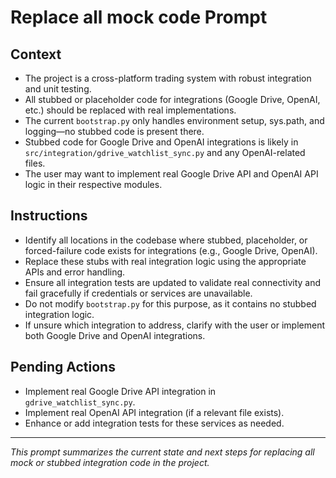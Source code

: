 # Replace all mock code Prompt

## Context
- The project is a cross-platform trading system with robust integration and unit testing.
- All stubbed or placeholder code for integrations (Google Drive, OpenAI, etc.) should be replaced with real implementations.
- The current `bootstrap.py` only handles environment setup, sys.path, and logging—no stubbed code is present there.
- Stubbed code for Google Drive and OpenAI integrations is likely in `src/integration/gdrive_watchlist_sync.py` and any OpenAI-related files.
- The user may want to implement real Google Drive API and OpenAI API logic in their respective modules.

## Instructions
- Identify all locations in the codebase where stubbed, placeholder, or forced-failure code exists for integrations (e.g., Google Drive, OpenAI).
- Replace these stubs with real integration logic using the appropriate APIs and error handling.
- Ensure all integration tests are updated to validate real connectivity and fail gracefully if credentials or services are unavailable.
- Do not modify `bootstrap.py` for this purpose, as it contains no stubbed integration logic.
- If unsure which integration to address, clarify with the user or implement both Google Drive and OpenAI integrations.

## Pending Actions
- Implement real Google Drive API integration in `gdrive_watchlist_sync.py`.
- Implement real OpenAI API integration (if a relevant file exists).
- Enhance or add integration tests for these services as needed.

---

*This prompt summarizes the current state and next steps for replacing all mock or stubbed integration code in the project.*
